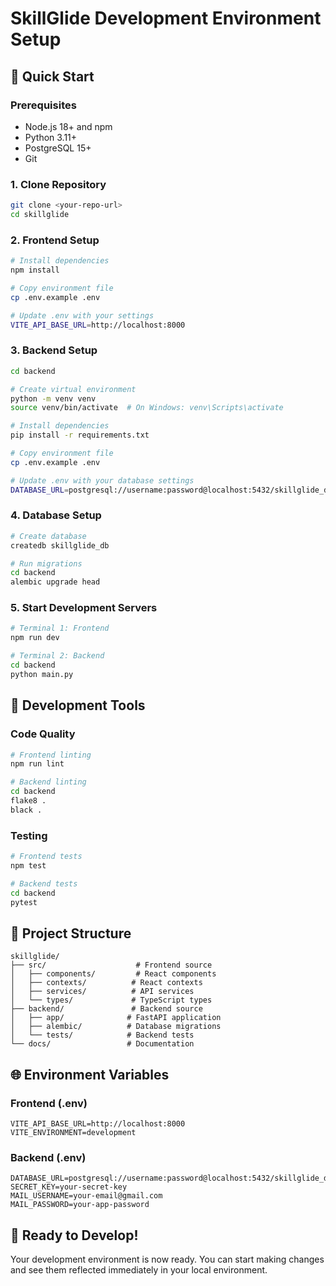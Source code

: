 # SkillGlide Development Environment Setup

## 🚀 Quick Start

### Prerequisites
- Node.js 18+ and npm
- Python 3.11+
- PostgreSQL 15+
- Git

### 1. Clone Repository
```bash
git clone <your-repo-url>
cd skillglide
```

### 2. Frontend Setup
```bash
# Install dependencies
npm install

# Copy environment file
cp .env.example .env

# Update .env with your settings
VITE_API_BASE_URL=http://localhost:8000
```

### 3. Backend Setup
```bash
cd backend

# Create virtual environment
python -m venv venv
source venv/bin/activate  # On Windows: venv\Scripts\activate

# Install dependencies
pip install -r requirements.txt

# Copy environment file
cp .env.example .env

# Update .env with your database settings
DATABASE_URL=postgresql://username:password@localhost:5432/skillglide_db
```

### 4. Database Setup
```bash
# Create database
createdb skillglide_db

# Run migrations
cd backend
alembic upgrade head
```

### 5. Start Development Servers
```bash
# Terminal 1: Frontend
npm run dev

# Terminal 2: Backend
cd backend
python main.py
```

## 🔧 Development Tools

### Code Quality
```bash
# Frontend linting
npm run lint

# Backend linting
cd backend
flake8 .
black .
```

### Testing
```bash
# Frontend tests
npm test

# Backend tests
cd backend
pytest
```

## 📁 Project Structure

```
skillglide/
├── src/                    # Frontend source
│   ├── components/         # React components
│   ├── contexts/          # React contexts
│   ├── services/          # API services
│   └── types/             # TypeScript types
├── backend/               # Backend source
│   ├── app/              # FastAPI application
│   ├── alembic/          # Database migrations
│   └── tests/            # Backend tests
└── docs/                 # Documentation
```

## 🌐 Environment Variables

### Frontend (.env)
```env
VITE_API_BASE_URL=http://localhost:8000
VITE_ENVIRONMENT=development
```

### Backend (.env)
```env
DATABASE_URL=postgresql://username:password@localhost:5432/skillglide_db
SECRET_KEY=your-secret-key
MAIL_USERNAME=your-email@gmail.com
MAIL_PASSWORD=your-app-password
```

## 🚀 Ready to Develop!

Your development environment is now ready. You can start making changes and see them reflected immediately in your local environment.